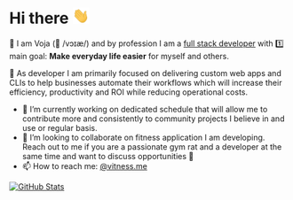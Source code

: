 # Hi there  <img src="https://raw.githubusercontent.com/vpetkovic/vpetkovic/main/wave.gif" width="30px">

🧑 I am Voja (👅 /vɔɪæ/) and by profession I am a [full stack developer](https://www.indeed.com/career-advice/finding-a-job/full-stack-developer-definition) with 1️⃣ main goal: **Make everyday life easier** for myself and others.  

📅 As developer I am primarily focused on delivering custom web apps and CLIs to help businesses automate their workflows which will increase their efficiency, productivity and ROI while reducing operational costs.


- 🔭 I’m currently working on dedicated schedule that will allow me to contribute more and consistently to community projects I believe in and use or regular basis.
- 👯 I’m looking to collaborate on fitness application I am developing. Reach out to me if you are a passionate gym rat and a developer at the same time and want to discuss opportunities 🚀
- 📫 How to reach me: [@vitness.me](https://instagram.com/vitness.me)
 
[![GitHub Stats](https://github-readme-stats.vercel.app/api?username=vpetkovic&count_private=true&show_icons=true&hide=stars&theme=highcontrast)](https://github.com/anuraghazra/github-readme-stats)

<!--
**vpetkovic/vpetkovic** is a ✨ _special_ ✨ repository because its `README.md` (this file) appears on your GitHub profile.

Here are some ideas to get you started:

- 🔭 I’m currently working on ...
- 🌱 I’m currently learning ...
- 👯 I’m looking to collaborate on ...
- 🤔 I’m looking for help with ...
- 💬 Ask me about ...
- 📫 How to reach me: ...
- 😄 Pronouns: ...
- ⚡ Fun fact: ...
-->
